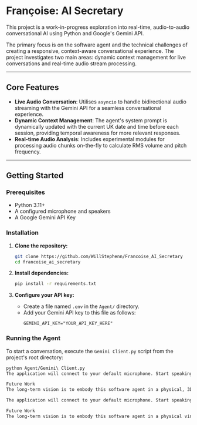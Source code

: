 # Françoise: AI Secretary

This project is a work-in-progress exploration into real-time, audio-to-audio conversational AI using Python and Google's Gemini API.

The primary focus is on the software agent and the technical challenges of creating a responsive, context-aware conversational experience. The project investigates two main areas: dynamic context management for live conversations and real-time audio stream processing.

---

## Core Features

* **Live Audio Conversation**: Utilises `asyncio` to handle bidirectional audio streaming with the Gemini API for a seamless conversational experience.
* **Dynamic Context Management**: The agent's system prompt is dynamically updated with the current UK date and time before each session, providing temporal awareness for more relevant responses.
* **Real-time Audio Analysis**: Includes experimental modules for processing audio chunks on-the-fly to calculate RMS volume and pitch frequency.

---

## Getting Started

### Prerequisites

* Python 3.11+
* A configured microphone and speakers
* A Google Gemini API Key

### Installation

1.  **Clone the repository:**
    ```bash
    git clone https://github.com/WillStephenn/Francoise_AI_Secretary
    cd francoise_ai_secretary
    ```

2.  **Install dependencies:**
    ```bash
    pip install -r requirements.txt
    ```

3.  **Configure your API key:**
    * Create a file named `.env` in the `Agent/` directory.
    * Add your Gemini API key to this file as follows:
        ```
        GEMINI_API_KEY="YOUR_API_KEY_HERE"
        ```

### Running the Agent

To start a conversation, execute the `Gemini Client.py` script from the project's root directory:

```bash
python Agent/Gemini\ Client.py
The application will connect to your default microphone. Start speaking to begin the interaction.

Future Work
The long-term vision is to embody this software agent in a physical, 3D-printed vintage telephone, using a Raspberry Pi to run the core logic and handle hardware interfacing.

The application will connect to your default microphone. Start speaking to begin the interaction.

Future Work
The long-term vision is to embody this software agent in a physical vintage telephone, using a Raspberry Pi to run the core logic and handle hardware interfacing.
